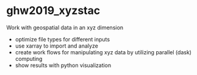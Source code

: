 # ghw2019_xyzstac
Work with geospatial data in an xyz dimension
  - optimize file types for different inputs
  - use xarray to import and analyze
  - create work flows for manipulating xyz data by utilizing parallel (dask) computing
  - show results with python visualization
